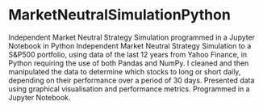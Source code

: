 # MarketNeutralSimulationPython
Independent Market Neutral Strategy Simulation programmed in a Jupyter Notebook in Python 
Independent Market Neutral Strategy Simulation to a S&P500 portfolio, using data of the last 12 years from Yahoo Finance, in Python requiring the use of both Pandas and NumPy. I cleaned and then manipulated the data to determine which stocks to long or short daily, depending on their performance over a period of 30 days. Presented data using graphical visualisation and performance metrics. Programmed in a Jupyter Notebook.
